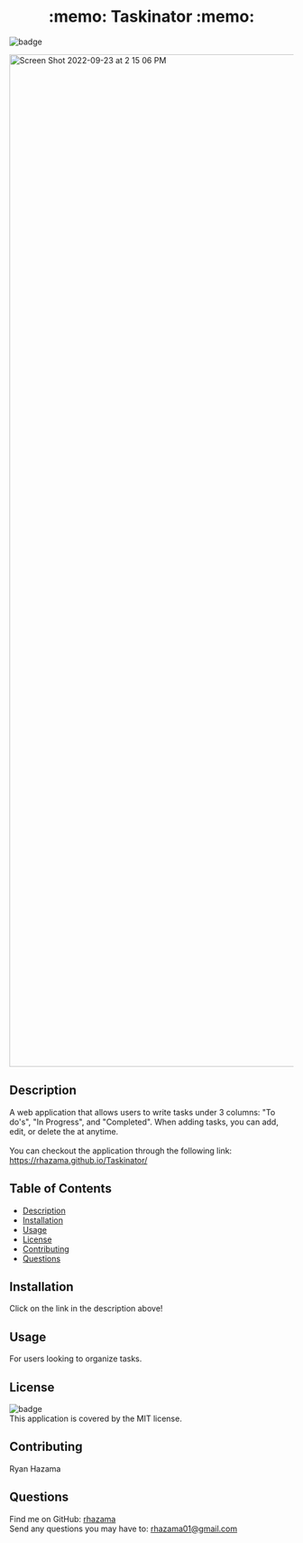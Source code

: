 <h1 align="center">:memo: Taskinator :memo:</h1>

![badge](https://img.shields.io/badge/license-MIT-brightgreen)<br />

<img width="1792" alt="Screen Shot 2022-09-23 at 2 15 06 PM" src="https://user-images.githubusercontent.com/88352747/192058268-7ce0e117-58a3-4f87-b09f-703bff250af8.png">

## Description
A web application that allows users to write tasks under 3 columns: "To do's", "In Progress", and "Completed". When adding tasks, you can add, edit, or delete the at anytime.
<br />
<br />
You can checkout the application through the following link: https://rhazama.github.io/Taskinator/

## Table of Contents
- [Description](#description)
- [Installation](#installation)
- [Usage](#usage)
- [License](#license)
- [Contributing](#contributing)
- [Questions](#questions)
## Installation
Click on the link in the description above!

## Usage
For users looking to organize tasks.

## License
![badge](https://img.shields.io/badge/license-MIT-brightgreen)
<br />
This application is covered by the MIT license.
## Contributing
Ryan Hazama

## Questions
Find me on GitHub: [rhazama](https://github.com/rhazama)<br />
Send any questions you may have to: rhazama01@gmail.com<br />
